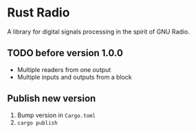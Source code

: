 # Rust Radio

A library for digital signals processing in the spirit of GNU Radio.

## TODO before version 1.0.0

* Multiple readers from one output
* Multiple inputs and outputs from a block

## Publish new version

1. Bump version in `Cargo.toml`
2. `cargo publish`
